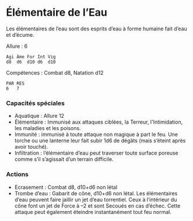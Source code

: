 # Élémentaire de l’Eau
Les élémentaires de l’eau sont des esprits d’eau à forme humaine fait d’eau et d’écume.

Allure : 6

	Agi	Âme	For	Int	Vig
	d8	d6	d10	d6	d10

Compétences : Combat d8, Natation d12

	PAR	RES
	6	7

### Capacités spéciales
- Aquatique : Allure 12
- Élémentaire : Immunisé aux attaques ciblées, la Terreur, l'Intimidation, les maladies et les poisons.
- Immunité : immunisé à toute attaque non magique à part le feu. Une torche ou une lanterne leur fait subir 1d6 de dégâts (mais s’éteint après avoir touché).
- Infiltration : l’élémentaire d’eau peut traverser toute surface poreuse comme s’il s’agissait d’un terrain difficile.

### Actions
- Ecrasement : Combat d8, d10+d6 non létal
- Trombe d’eau : Gabarit de cône, d10+d6 non létal. Les élémentaires d’eau peuvent faire jaillir un jet d’eau torrentiel. Ceux à l’intérieur du cône font un jet de Force à –2 et sont Secoués en cas d’échec. Cette attaque peut également éteindre instantanément tout feu normal.
